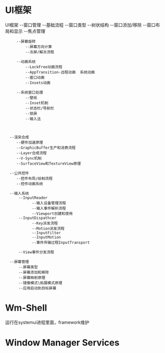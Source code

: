 # UI框架
UI框架
      --窗口管理
         --基础流程
             --窗口类型
             --树状结构
             --窗口添加/移除
             --窗口布局和显示
             --焦点管理
               
         --屏幕旋转
             --屏幕方向计算
             --冻屏/解冻流程
              
         --动画系统
             --LockFree动画流程
             --AppTransition-远程动画  系统动画
             --窗口动画
             --Insets动画
               
         --系统窗口处理
             --壁纸
             --Inset机制
             --状态栏/导航栏
             --锁屏
             --输入法
          
               
        
      --渲染合成
         --硬件加速原理
         --GraphicBuffer生产和消费流程
         --Layer合成流程
         --V-Sync机制
         --SurfaceView和TextureView原理
         
      --公共控件
         --控件布局/绘制流程
         --控件动画系统
         
      --输入系统
          --InputReader
                --输入设备管理流程
                --输入事件解析流程
                --Viewport创建和使用
          --InputDispathcer
                --Key派发流程
                --Motion派发流程
                --InputFilter
                --InputMotion
                --事件传输过程InputTransport
                
          --View事件分发流程
      
      --屏幕管理
          --屏幕类型
          --屏幕添加和移除
          --屏幕映射原理
          --镜像模式\拓展模式原理
          --应用启动到目标屏幕
         
      

# Wm-Shell
运行在systemui进程里面，framework维护

# Window Manager Services
